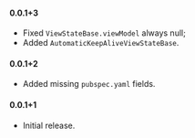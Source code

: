#### 0.0.1+3
- Fixed `ViewStateBase.viewModel` always null;
- Added `AutomaticKeepAliveViewStateBase`.

#### 0.0.1+2
- Added missing `pubspec.yaml` fields.

#### 0.0.1+1
- Initial release.